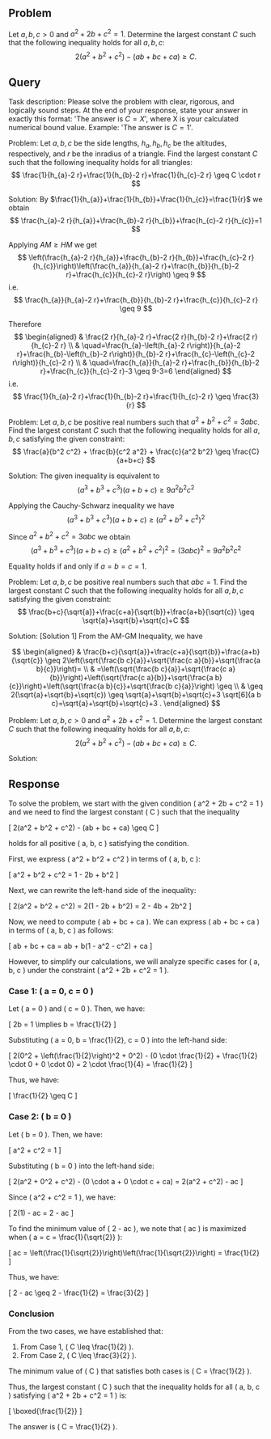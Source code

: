 ## Problem

Let $a, b, c > 0$ and $a^2 + 2b + c^2 = 1$. Determine the largest constant $C$ such that the following inequality holds for all $a, b, c$:
$$
2(a^2 + b^2 + c^2) - (ab + bc + ca) \geq C.
$$

## Query

Task description: Please solve the problem with clear, rigorous, and logically sound steps. At the end of your response, state your answer in exactly this format: 'The answer is $C=X$', where X is your calculated numerical bound value. Example: 'The answer is $C=1$'.



Problem: Let $a, b, c$ be the side lengths, $h_{a}, h_{b}, h_{c}$ be the altitudes, respectively, and $r$ be the inradius of a triangle. Find the largest constant $C$ such that the following inequality holds for all triangles:
$$
\frac{1}{h_{a}-2 r}+\frac{1}{h_{b}-2 r}+\frac{1}{h_{c}-2 r} \geq C \cdot r
$$

Solution: By $\frac{1}{h_{a}}+\frac{1}{h_{b}}+\frac{1}{h_{c}}=\frac{1}{r}$ we obtain
$$
\frac{h_{a}-2 r}{h_{a}}+\frac{h_{b}-2 r}{h_{b}}+\frac{h_{c}-2 r}{h_{c}}=1
$$

Applying $A M \geq H M$ we get
$$
\left(\frac{h_{a}-2 r}{h_{a}}+\frac{h_{b}-2 r}{h_{b}}+\frac{h_{c}-2 r}{h_{c}}\right)\left(\frac{h_{a}}{h_{a}-2 r}+\frac{h_{b}}{h_{b}-2 r}+\frac{h_{c}}{h_{c}-2 r}\right) \geq 9
$$
i.e.
$$
\frac{h_{a}}{h_{a}-2 r}+\frac{h_{b}}{h_{b}-2 r}+\frac{h_{c}}{h_{c}-2 r} \geq 9
$$

Therefore
$$
\begin{aligned}
& \frac{2 r}{h_{a}-2 r}+\frac{2 r}{h_{b}-2 r}+\frac{2 r}{h_{c}-2 r} \\
& \quad=\frac{h_{a}-\left(h_{a}-2 r\right)}{h_{a}-2 r}+\frac{h_{b}-\left(h_{b}-2 r\right)}{h_{b}-2 r}+\frac{h_{c}-\left(h_{c}-2 r\right)}{h_{c}-2 r} \\
& \quad=\frac{h_{a}}{h_{a}-2 r}+\frac{h_{b}}{h_{b}-2 r}+\frac{h_{c}}{h_{c}-2 r}-3 \geq 9-3=6
\end{aligned}
$$
i.e.
$$
\frac{1}{h_{a}-2 r}+\frac{1}{h_{b}-2 r}+\frac{1}{h_{c}-2 r} \geq \frac{3}{r}
$$



Problem: Let $a, b, c$ be positive real numbers such that $a^2 + b^2 + c^2 = 3abc$. Find the largest constant $C$ such that the following inequality holds for all $a, b, c$ satisfying the given constraint:
$$
\frac{a}{b^2 c^2} + \frac{b}{c^2 a^2} + \frac{c}{a^2 b^2} \geq \frac{C}{a+b+c}
$$

Solution: The given inequality is equivalent to
$$
\left(a^{3}+b^{3}+c^{3}\right)(a+b+c) \geq 9 a^{2} b^{2} c^{2}
$$

Applying the Cauchy-Schwarz inequality we have
$$
\left(a^{3}+b^{3}+c^{3}\right)(a+b+c) \geq\left(a^{2}+b^{2}+c^{2}\right)^{2}
$$

Since $a^{2}+b^{2}+c^{2}=3 a b c$ we obtain
$$
\left(a^{3}+b^{3}+c^{3}\right)(a+b+c) \geq\left(a^{2}+b^{2}+c^{2}\right)^{2}=(3 a b c)^{2}=9 a^{2} b^{2} c^{2}
$$

Equality holds if and only if $a=b=c=1$.



Problem: Let $a, b, c$ be positive real numbers such that $a b c = 1$. Find the largest constant $C$ such that the following inequality holds for all $a, b, c$ satisfying the given constraint:
$$
\frac{b+c}{\sqrt{a}}+\frac{c+a}{\sqrt{b}}+\frac{a+b}{\sqrt{c}} \geq \sqrt{a}+\sqrt{b}+\sqrt{c}+C
$$

Solution: [Solution 1]
From the AM-GM Inequality, we have

$$
\begin{aligned}
& \frac{b+c}{\sqrt{a}}+\frac{c+a}{\sqrt{b}}+\frac{a+b}{\sqrt{c}} \geq 2\left(\sqrt{\frac{b c}{a}}+\sqrt{\frac{c a}{b}}+\sqrt{\frac{a b}{c}}\right)= \\
& =\left(\sqrt{\frac{b c}{a}}+\sqrt{\frac{c a}{b}}\right)+\left(\sqrt{\frac{c a}{b}}+\sqrt{\frac{a b}{c}}\right)+\left(\sqrt{\frac{a b}{c}}+\sqrt{\frac{b c}{a}}\right) \geq \\
& \geq 2(\sqrt{a}+\sqrt{b}+\sqrt{c}) \geq \sqrt{a}+\sqrt{b}+\sqrt{c}+3 \sqrt[6]{a b c}=\sqrt{a}+\sqrt{b}+\sqrt{c}+3 .
\end{aligned}
$$

Problem: Let $a, b, c > 0$ and $a^2 + 2b + c^2 = 1$. Determine the largest constant $C$ such that the following inequality holds for all $a, b, c$:
$$
2(a^2 + b^2 + c^2) - (ab + bc + ca) \geq C.
$$

Solution:

## Response

To solve the problem, we start with the given condition \( a^2 + 2b + c^2 = 1 \) and we need to find the largest constant \( C \) such that the inequality 

\[
2(a^2 + b^2 + c^2) - (ab + bc + ca) \geq C
\]

holds for all positive \( a, b, c \) satisfying the condition.

First, we express \( a^2 + b^2 + c^2 \) in terms of \( a, b, c \):

\[
a^2 + b^2 + c^2 = 1 - 2b + b^2
\]

Next, we can rewrite the left-hand side of the inequality:

\[
2(a^2 + b^2 + c^2) = 2(1 - 2b + b^2) = 2 - 4b + 2b^2
\]

Now, we need to compute \( ab + bc + ca \). We can express \( ab + bc + ca \) in terms of \( a, b, c \) as follows:

\[
ab + bc + ca = ab + b(1 - a^2 - c^2) + ca
\]

However, to simplify our calculations, we will analyze specific cases for \( a, b, c \) under the constraint \( a^2 + 2b + c^2 = 1 \).

### Case 1: \( a = 0, c = 0 \)

Let \( a = 0 \) and \( c = 0 \). Then, we have:

\[
2b = 1 \implies b = \frac{1}{2}
\]

Substituting \( a = 0, b = \frac{1}{2}, c = 0 \) into the left-hand side:

\[
2(0^2 + \left(\frac{1}{2}\right)^2 + 0^2) - (0 \cdot \frac{1}{2} + \frac{1}{2} \cdot 0 + 0 \cdot 0) = 2 \cdot \frac{1}{4} = \frac{1}{2}
\]

Thus, we have:

\[
\frac{1}{2} \geq C
\]

### Case 2: \( b = 0 \)

Let \( b = 0 \). Then, we have:

\[
a^2 + c^2 = 1
\]

Substituting \( b = 0 \) into the left-hand side:

\[
2(a^2 + 0^2 + c^2) - (0 \cdot a + 0 \cdot c + ca) = 2(a^2 + c^2) - ac
\]

Since \( a^2 + c^2 = 1 \), we have:

\[
2(1) - ac = 2 - ac
\]

To find the minimum value of \( 2 - ac \), we note that \( ac \) is maximized when \( a = c = \frac{1}{\sqrt{2}} \):

\[
ac = \left(\frac{1}{\sqrt{2}}\right)\left(\frac{1}{\sqrt{2}}\right) = \frac{1}{2}
\]

Thus, we have:

\[
2 - ac \geq 2 - \frac{1}{2} = \frac{3}{2}
\]

### Conclusion

From the two cases, we have established that:

1. From Case 1, \( C \leq \frac{1}{2} \).
2. From Case 2, \( C \leq \frac{3}{2} \).

The minimum value of \( C \) that satisfies both cases is \( C = \frac{1}{2} \).

Thus, the largest constant \( C \) such that the inequality holds for all \( a, b, c \) satisfying \( a^2 + 2b + c^2 = 1 \) is:

\[
\boxed{\frac{1}{2}}
\]

The answer is \( C = \frac{1}{2} \).